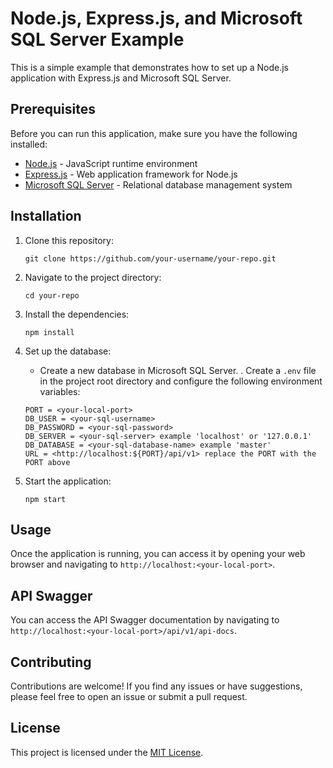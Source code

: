 # Node.js, Express.js, and Microsoft SQL Server Example

This is a simple example that demonstrates how to set up a Node.js application with Express.js and Microsoft SQL Server.

## Prerequisites

Before you can run this application, make sure you have the following installed:

- [Node.js](https://nodejs.org) - JavaScript runtime environment
- [Express.js](https://expressjs.com) - Web application framework for Node.js
- [Microsoft SQL Server](https://www.microsoft.com/en-us/sql-server) - Relational database management system

## Installation

1. Clone this repository:

    ```shell
    git clone https://github.com/your-username/your-repo.git
    ```

2. Navigate to the project directory:

    ```shell
    cd your-repo
    ```

3. Install the dependencies:

    ```shell
    npm install
    ```

4. Set up the database:

    - Create a new database in Microsoft SQL Server.
    . Create a `.env` file in the project root directory and configure the following environment variables:

    ```plaintext
    PORT = <your-local-port>
    DB_USER = <your-sql-username>
    DB_PASSWORD = <your-sql-password>
    DB_SERVER = <your-sql-server> example 'localhost' or '127.0.0.1'
    DB_DATABASE = <your-sql-database-name> example 'master'
    URL = <http://localhost:${PORT}/api/v1> replace the PORT with the PORT above
    ```

5. Start the application:

    ```shell
    npm start
    ```

## Usage

Once the application is running, you can access it by opening your web browser and navigating to `http://localhost:<your-local-port>`.

## API Swagger

You can access the API Swagger documentation by navigating to `http://localhost:<your-local-port>/api/v1/api-docs`.

## Contributing

Contributions are welcome! If you find any issues or have suggestions, please feel free to open an issue or submit a pull request.

## License

This project is licensed under the [MIT License](LICENSE).